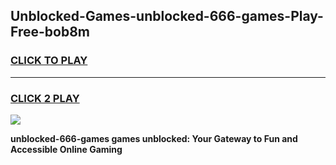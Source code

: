 
## Unblocked-Games-unblocked-666-games-Play-Free-bob8m
<h3>
<a href="https://premium76.site?title=unblocked-666-games&ref=12A">CLICK TO PLAY</a></h3>
<hr>

<h3>
<a href="https://premium76.site?title=unblocked-666-games&ref=12A">CLICK 2 PLAY</a>
  
</h3>

<a href="https://premium76.site?title=unblocked-666-games&ref=12A"><img src="https://clearcache.store/games.png"></a>


**unblocked-666-games games unblocked: Your Gateway to Fun and Accessible Online Gaming**
